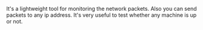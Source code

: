 It's a lightweight tool for monitoring the network packets. Also you can send packets to any ip address. It's very useful to test whether any machine is up or not.

